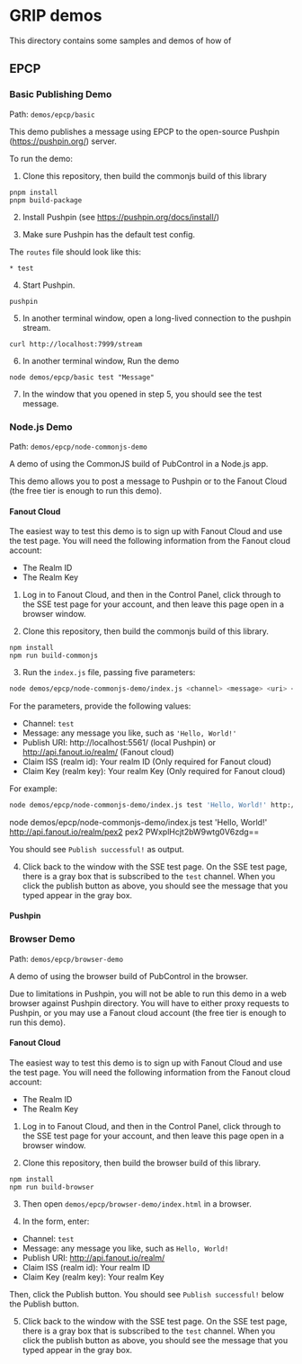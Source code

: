 # GRIP demos

This directory contains some samples and demos of how of

## EPCP

### Basic Publishing Demo

Path: `demos/epcp/basic`

This demo publishes a message using EPCP to the open-source Pushpin
(https://pushpin.org/) server.

To run the demo:

1. Clone this repository, then build the commonjs build of this library
```
pnpm install
pnpm build-package
```

2. Install Pushpin (see https://pushpin.org/docs/install/)

3. Make sure Pushpin has the default test config.

The `routes` file should look like this:
```
* test
```
4. Start Pushpin.
```
pushpin
```
5. In another terminal window, open a long-lived connection to the pushpin stream.
```
curl http://localhost:7999/stream
```
6. In another terminal window, Run the demo
```
node demos/epcp/basic test "Message"
```
7. In the window that you opened in step 5, you should see the test message.

### Node.js Demo

Path: `demos/epcp/node-commonjs-demo`

A demo of using the CommonJS build of PubControl in a Node.js app.

This demo allows you to post a message to Pushpin or to the Fanout Cloud
(the free tier is enough to run this demo).

#### Fanout Cloud

The easiest way to test this demo is to sign up with Fanout Cloud and
use the test page.  You will need the following information
from the Fanout cloud account:

* The Realm ID
* The Realm Key

1. Log in to Fanout Cloud, and then in the Control Panel, click through
to the SSE test page for your account, and then leave this page open in
a browser window.

2. Clone this repository, then build the commonjs build of this library.
```
npm install
npm run build-commonjs
```

3. Run the `index.js` file, passing five parameters:

```bash
node demos/epcp/node-commonjs-demo/index.js <channel> <message> <uri> <iss> <key>
```

For the parameters, provide the following values:
* Channel: `test`
* Message: any message you like, such as `'Hello, World!'`
* Publish URI: http://localhost:5561/ (local Pushpin) or http://api.fanout.io/realm/<realm-id> (Fanout cloud)
* Claim ISS (realm id): Your realm ID (Only required for Fanout cloud)
* Claim Key (realm key): Your realm Key (Only required for Fanout cloud)

For example:
```bash
node demos/epcp/node-commonjs-demo/index.js test 'Hello, World!' http://api.fanout.io/realm/myrealm myrealm PWxplHcjt2bW9wtg0V6zdg==
```

node demos/epcp/node-commonjs-demo/index.js test 'Hello, World!' http://api.fanout.io/realm/pex2 pex2 PWxplHcjt2bW9wtg0V6zdg==

You should see `Publish successful!` as output.

4. Click back to the window with the SSE test page. On the SSE test page, there is
a gray box that is subscribed to the `test` channel.  When you click the publish
button as above, you should see the message that you typed appear in the gray box.

#### Pushpin





### Browser Demo

Path: `demos/epcp/browser-demo`

A demo of using the browser build of PubControl in the browser.

Due to limitations in Pushpin, you will not be able to run this demo
in a web browser against Pushpin directory.  You will have to either proxy
requests to Pushpin, or you may use a Fanout cloud account (the free tier is
enough to run this demo).

#### Fanout Cloud

The easiest way to test this demo is to sign up with Fanout Cloud and
use the test page.  You will need the following information
from the Fanout cloud account:

* The Realm ID
* The Realm Key

1. Log in to Fanout Cloud, and then in the Control Panel, click through
to the SSE test page for your account, and then leave this page open in
a browser window.

2. Clone this repository, then build the browser build of this library.
```
npm install
npm run build-browser
```

3. Then open `demos/epcp/browser-demo/index.html` in a browser.

4. In the form, enter:

* Channel: `test`
* Message: any message you like, such as `Hello, World!`
* Publish URI: http://api.fanout.io/realm/<realm-id>
* Claim ISS (realm id): Your realm ID
* Claim Key (realm key): Your realm Key

Then, click the Publish button.  You should see `Publish successful!` below the Publish
button.

5. Click back to the window with the SSE test page. On the SSE test page, there is
a gray box that is subscribed to the `test` channel.  When you click the publish
button as above, you should see the message that you typed appear in the gray box.

